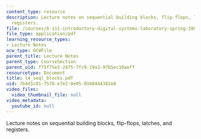 ```yaml
---
content_type: resource
description: Lecture notes on sequential building blocks, flip-flops, latches, and
  registers.
file: /courses/6-111-introductory-digital-systems-laboratory-spring-2006/7b4d1c017578e7e20e050168444382e8_l4_seql_blocks.pdf
file_type: application/pdf
learning_resource_types:
- Lecture Notes
ocw_type: OCWFile
parent_title: Lecture Notes
parent_type: CourseSection
parent_uid: f75f75e3-2475-7fc9-19a3-9765ec10aeff
resourcetype: Document
title: l4_seql_blocks.pdf
uid: 7b4d1c01-7578-e7e2-0e05-0168444382e8
video_files:
  video_thumbnail_file: null
video_metadata:
  youtube_id: null
---
```

Lecture notes on sequential building blocks, flip-flops, latches, and registers.